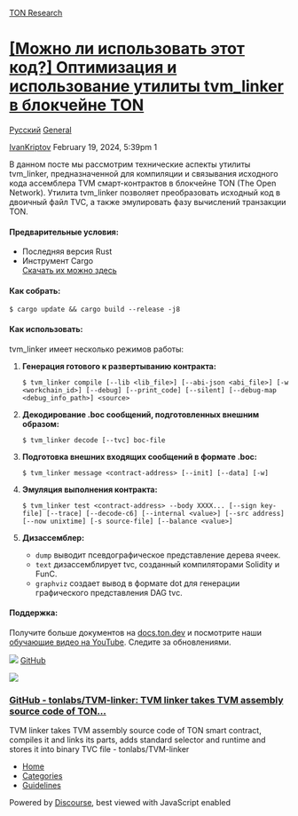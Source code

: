 [TON Research](/)

# [\[Можно ли использовать этот код?\] Оптимизация и использование утилиты tvm\_linker в блокчейне TON](/t/tvm-linker-ton/397)

[Русский](/c/ru/general/50)  [General](/c/ru/general/50) 

    

[IvanKriptov](https://tonresear.ch/u/IvanKriptov)   February 19, 2024, 5:39pm  1

В данном посте мы рассмотрим технические аспекты утилиты tvm\_linker, предназначенной для компиляции и связывания исходного кода ассемблера TVM смарт-контрактов в блокчейне TON (The Open Network). Утилита tvm\_linker позволяет преобразовать исходный код в двоичный файл TVC, а также эмулировать фазу вычислений транзакции TON.

#### [](#h-1)Предварительные условия:

*   Последняя версия Rust
*   Инструмент Cargo  
    [Скачать их можно здесь](https://doc.rust-lang.org/cargo/getting-started/installation.html)

#### [](#h-2)Как собрать:

```
$ cargo update && cargo build --release -j8
```

#### [](#h-3)Как использовать:

tvm\_linker имеет несколько режимов работы:

1.  **Генерация готового к развертыванию контракта:**
    
    ```
    $ tvm_linker compile [--lib <lib_file>] [--abi-json <abi_file>] [-w <workchain_id>] [--debug] [--print_code] [--silent] [--debug-map <debug_info_path>] <source>
    ```
    
2.  **Декодирование .boc сообщений, подготовленных внешним образом:**
    
    ```
    $ tvm_linker decode [--tvc] boc-file
    ```
    
3.  **Подготовка внешних входящих сообщений в формате .boc:**
    
    ```
    $ tvm_linker message <contract-address> [--init] [--data] [-w]
    ```
    
4.  **Эмуляция выполнения контракта:**
    
    ```
    $ tvm_linker test <contract-address> --body XXXX... [--sign key-file] [--trace] [--decode-c6] [--internal <value>] [--src address] [--now unixtime] [-s source-file] [--balance <value>]
    ```
    
5.  **Дизассемблер:**
    
    *   `dump` выводит псевдографическое представление дерева ячеек.
    *   `text` дизассемблирует tvc, созданный компиляторами Solidity и FunC.
    *   `graphviz` создает вывод в формате dot для генерации графического представления DAG tvc.

#### [](#h-4)Поддержка:

Получите больше документов на [docs.ton.dev](https://docs.ton.dev) и посмотрите наши [обучающие видео на YouTube](https://www.youtube.com/channel/UC9kJ6DKaxSxk6T3lEGdq-Gg). Следите за обновлениями.

![](https://github.githubassets.com/favicons/favicon.svg) [GitHub](https://github.com/tonlabs/TVM-linker)

![](https://tonresear.ch/uploads/default/optimized/1X/31b5afedef0a8cfa0e56479f5ebf3b1bd0a09aed_2_690x345.png)

### [GitHub - tonlabs/TVM-linker: TVM linker takes TVM assembly source code of TON...](https://github.com/tonlabs/TVM-linker)

TVM linker takes TVM assembly source code of TON smart contract, compiles it and links its parts, adds standard selector and runtime and stores it into binary TVC file - tonlabs/TVM-linker

 

*   [Home](/)
*   [Categories](/categories)
*   [Guidelines](/guidelines)

Powered by [Discourse](https://www.discourse.org), best viewed with JavaScript enabled
